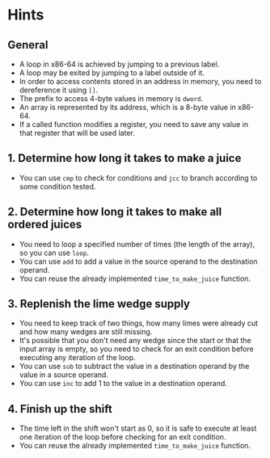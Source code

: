 # Hints

## General

- A loop in x86-64 is achieved by jumping to a previous label.
- A loop may be exited by jumping to a label outside of it.
- In order to access contents stored in an address in memory, you need to dereference it using `[]`.
- The prefix to access 4-byte values in memory is `dword`.
- An array is represented by its address, which is a 8-byte value in x86-64.
- If a called function modifies a register, you need to save any value in that register that will be used later.

## 1. Determine how long it takes to make a juice

- You can use `cmp` to check for conditions and `jcc` to branch according to some condition tested.

## 2. Determine how long it takes to make all ordered juices

- You need to loop a specified number of times (the length of the array), so you can use `loop`.
- You can use `add` to add a value in the source operand to the destination operand.
- You can reuse the already implemented `time_to_make_juice` function.

## 3. Replenish the lime wedge supply

- You need to keep track of two things, how many limes were already cut and how many wedges are still missing.
- It's possible that you don't need any wedge since the start or that the input array is empty, so you need to check for an exit condition before executing any iteration of the loop.
- You can use `sub` to subtract the value in a destination operand by the value in a source operand.
- You can use `inc` to add 1 to the value in a destination operand.

## 4. Finish up the shift

- The time left in the shift won't start as 0, so it is safe to execute at least one iteration of the loop before checking for an exit condition.
- You can reuse the already implemented `time_to_make_juice` function.